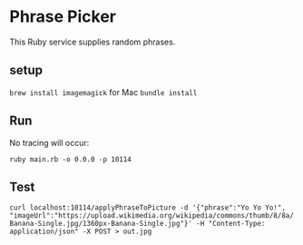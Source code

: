 # Phrase Picker

This Ruby service supplies random phrases.

## setup

`brew install imagemagick` for Mac
`bundle install`

## Run

No tracing will occur:

`ruby main.rb -o 0.0.0 -p 10114`

## Test

`curl localhost:10114/applyPhraseToPicture -d '{"phrase":"Yo Yo Yo!", "imageUrl":"https://upload.wikimedia.org/wikipedia/commons/thumb/8/8a/Banana-Single.jpg/1360px-Banana-Single.jpg"}' -H "Content-Type: application/json" -X POST > out.jpg`
